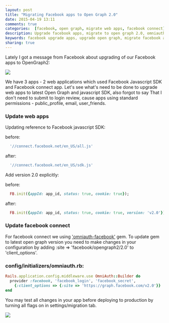 ```yaml
---
layout: post
title: "Migrating Facebook apps to Open Graph 2.0"
date: 2015-04-19 13:11
comments: true
categories:  [facebook, open graph, migrate web apps, facebook connect]
description: Upgrade facebook apps, migrate to open graph 2.0, omniauth facebook gem, facebook connect gem
keywords: facebook upgrade apps, upgrade open graph, migrate facebook apps, facebook javascript SDK
sharing: true
---
```


Lately I got a message from Facebook about upgrading of our Facebook apps to OpenGraph2:

<img src="{{ root_url }}/images/facebook-warning.png" />

<!-- more -->

We have 3 apps - 2 web applications which used Facebook Javascript SDK and Facebook connect app. Let's see what's need to be done to upgrade web apps to latest Open Graph and javascript SDK, also forgot to say That I don't need to submit to login review, cause apps using standard permissions - public_profile, email, user_friends.

### Update web apps

Updating reference to Facebook javascript SDK:

before:
``` ruby 
  '//connect.facebook.net/en_US/all.js'
``` 

after:
``` ruby 
  '//connect.facebook.net/en_US/sdk.js'
``` 
Add version 2.0 explicitly:

before:
``` ruby 
  FB.init({appId: app_id, status: true, cookie: true});
``` 

after:
``` ruby
  FB.init({appId: app_id, status: true, cookie: true, version: 'v2.0'});
``` 

### Update facebook connect
For facebook connect we using ['omniauth-facebook'](https://github.com/mkdynamic/omniauth-facebook) gem.
To update gem to latest open graph version you need to make changes in your configuration by adding
:site => 'facebook/opengraph2/2.0' to 'client_options'.

### config/initializers/omniauth.rb:
``` ruby
Rails.application.config.middleware.use OmniAuth::Builder do
  provider :facebook, 'facebook_login', 'facebook_secret', 
    {:client_options => {:site => 'https://graph.facebook.com/v2.0'}}
end
``` 

You may test all changes in your app before deploying to production by turning all flags on in settings/migration tab.

<img src="{{ root_url }}/images/facebook-migrations.png" />
